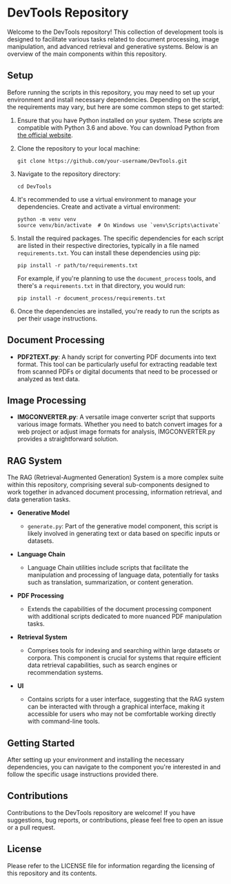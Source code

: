 # DevTools Repository

Welcome to the DevTools repository! This collection of development tools is designed to facilitate various tasks related to document processing, image manipulation, and advanced retrieval and generative systems. Below is an overview of the main components within this repository.

## Setup

Before running the scripts in this repository, you may need to set up your environment and install necessary dependencies. Depending on the script, the requirements may vary, but here are some common steps to get started:

1. Ensure that you have Python installed on your system. These scripts are compatible with Python 3.6 and above. You can download Python from [the official website](https://www.python.org/downloads/).

2. Clone the repository to your local machine:

   ```
   git clone https://github.com/your-username/DevTools.git
   ```

3. Navigate to the repository directory:

   ```
   cd DevTools
   ```

4. It's recommended to use a virtual environment to manage your dependencies. Create and activate a virtual environment:

   ```
   python -m venv venv
   source venv/bin/activate  # On Windows use `venv\Scripts\activate`
   ```

5. Install the required packages. The specific dependencies for each script are listed in their respective directories, typically in a file named `requirements.txt`. You can install these dependencies using pip:

   ```
   pip install -r path/to/requirements.txt
   ```

   For example, if you're planning to use the `document_process` tools, and there's a `requirements.txt` in that directory, you would run:

   ```
   pip install -r document_process/requirements.txt
   ```

6. Once the dependencies are installed, you're ready to run the scripts as per their usage instructions.

## Document Processing

- **PDF2TEXT.py**: A handy script for converting PDF documents into text format. This tool can be particularly useful for extracting readable text from scanned PDFs or digital documents that need to be processed or analyzed as text data.

## Image Processing

- **IMGCONVERTER.py**: A versatile image converter script that supports various image formats. Whether you need to batch convert images for a web project or adjust image formats for analysis, IMGCONVERTER.py provides a straightforward solution.

## RAG System

The RAG (Retrieval-Augmented Generation) System is a more complex suite within this repository, comprising several sub-components designed to work together in advanced document processing, information retrieval, and data generation tasks.

- **Generative Model**

  - `generate.py`: Part of the generative model component, this script is likely involved in generating text or data based on specific inputs or datasets.

- **Language Chain**

  - Language Chain utilities include scripts that facilitate the manipulation and processing of language data, potentially for tasks such as translation, summarization, or content generation.

- **PDF Processing**

  - Extends the capabilities of the document processing component with additional scripts dedicated to more nuanced PDF manipulation tasks.

- **Retrieval System**

  - Comprises tools for indexing and searching within large datasets or corpora. This component is crucial for systems that require efficient data retrieval capabilities, such as search engines or recommendation systems.

- **UI**
  - Contains scripts for a user interface, suggesting that the RAG system can be interacted with through a graphical interface, making it accessible for users who may not be comfortable working directly with command-line tools.

## Getting Started

After setting up your environment and installing the necessary dependencies, you can navigate to the component you're interested in and follow the specific usage instructions provided there.

## Contributions

Contributions to the DevTools repository are welcome! If you have suggestions, bug reports, or contributions, please feel free to open an issue or a pull request.

## License

Please refer to the LICENSE file for information regarding the licensing of this repository and its contents.
